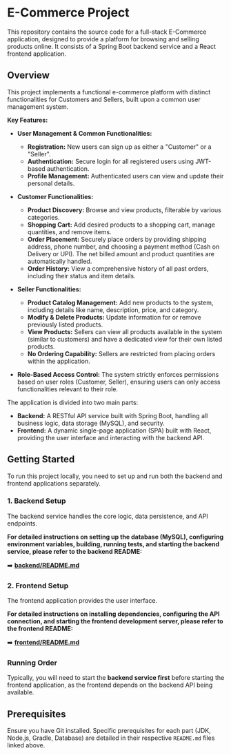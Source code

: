 # E-Commerce Project

This repository contains the source code for a full-stack E-Commerce application, designed to provide a platform for browsing and selling products online. It consists of a Spring Boot backend service and a React frontend application.

## Overview

This project implements a functional e-commerce platform with distinct functionalities for Customers and Sellers, built upon a common user management system.

**Key Features:**

*   **User Management & Common Functionalities:**
    *   **Registration:** New users can sign up as either a "Customer" or a "Seller".
    *   **Authentication:** Secure login for all registered users using JWT-based authentication.
    *   **Profile Management:** Authenticated users can view and update their personal details.

*   **Customer Functionalities:**
    *   **Product Discovery:** Browse and view products, filterable by various categories.
    *   **Shopping Cart:** Add desired products to a shopping cart, manage quantities, and remove items.
    *   **Order Placement:** Securely place orders by providing shipping address, phone number, and choosing a payment method (Cash on Delivery or UPI). The net billed amount and product quantities are automatically handled.
    *   **Order History:** View a comprehensive history of all past orders, including their status and item details.

*   **Seller Functionalities:**
    *   **Product Catalog Management:** Add new products to the system, including details like name, description, price, and category.
    *   **Modify & Delete Products:** Update information for or remove previously listed products.
    *   **View Products:** Sellers can view all products available in the system (similar to customers) and have a dedicated view for their own listed products.
    *   **No Ordering Capability:** Sellers are restricted from placing orders within the application.

*   **Role-Based Access Control:** The system strictly enforces permissions based on user roles (Customer, Seller), ensuring users can only access functionalities relevant to their role.

The application is divided into two main parts:

*   **Backend:** A RESTful API service built with Spring Boot, handling all business logic, data storage (MySQL), and security.
*   **Frontend:** A dynamic single-page application (SPA) built with React, providing the user interface and interacting with the backend API.

## Getting Started

To run this project locally, you need to set up and run both the backend and frontend applications separately.

### 1. Backend Setup

The backend service handles the core logic, data persistence, and API endpoints.

**For detailed instructions on setting up the database (MySQL), configuring environment variables, building, running tests, and starting the backend service, please refer to the backend README:**

➡️ **[backend/README.md](./backend/README.md)**

### 2. Frontend Setup

The frontend application provides the user interface.

**For detailed instructions on installing dependencies, configuring the API connection, and starting the frontend development server, please refer to the frontend README:**

➡️ **[frontend/README.md](./frontend/README.md)**

### Running Order

Typically, you will need to start the **backend service first** before starting the frontend application, as the frontend depends on the backend API being available.

## Prerequisites

Ensure you have Git installed. Specific prerequisites for each part (JDK, Node.js, Gradle, Database) are detailed in their respective `README.md` files linked above.